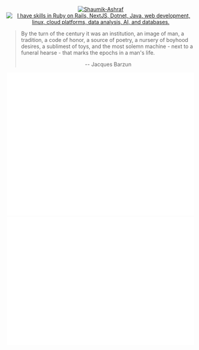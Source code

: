 <p align="center">
  <a href="https://github.com/Shaumik-Ashraf">
    <img src="https://readme-typing-svg.demolab.com?font=Fira+Code&weight=800&size=96&pause=1000&color=268BD2&center=true&vCenter=true&width=870&height=100&lines=Shaumik-Ashraf" alt="Shaumik-Ashraf" />
  </a>

  <a href="#">
    <img src="https://skillicons.dev/icons?i=ruby,rails,react,nextjs,nodejs,js,dotnet,java,html,sass,bootstrap,tailwind,wasm,nginx,bash,linux,debian,ubuntu,aws,heroku,git,emacs,vscodium,anaconda,py,pytorch,regex,sqlite,postgres,redis" alt="I have skills in Ruby on Rails, NextJS, Dotnet, Java, web development, linux, cloud platforms, data analysis, AI, and databases."/>
  </a>
</p>

<p width="80%">
  <blockquote>
    By the turn of the century it was an institution, an image of man, a tradition, a code of honor, a source of poetry, a nursery of boyhood desires, a sublimest of toys, and the most solemn machine - next to a funeral hearse - that marks the epochs in a man's life.
    <p align="center">-- Jacques Barzun</p>
  </blockquote>
</p>

<p align="center">
  <img src="/github-metrics.svg" alt="My GitHub Metrics" width="500px">
  <img src="/github-activity.svg" alt="My Recent Activity" width="500px">
</p>

<!--
  Special thanks to lowlighter, DenverCoder1, tandpfun, and rzashakeri for making this README possible!
    https://github.com/lowlighter/metrics/
    https://github.com/DenverCoder1/readme-typing-svg
    https://github.com/tandpfun/skill-icons
    https://github.com/rzashakeri/beautify-github-profile
  -->

